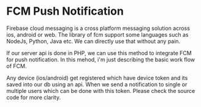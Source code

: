 # FCM Push Notification
Firebase cloud messaging is a cross platform messaging solution across ios, android or web. The library of fcm support some languages such as NodeJs, Python, Java etc. We can directly use that without any pain.

If our server api is done in PHP, we can use this method to integrate FCM for push notification. In this mehod, i'm just describing the basic work flow of FCM.

Any device (ios/android) get registered which have device token and its saved into our db using an api. When we send a notification to single or multiple users which can be done with this token. Please check the source code for more clarity.



